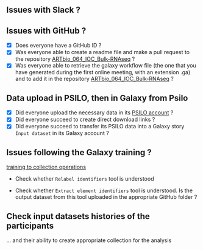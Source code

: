 ## Issues with Slack ?

## Issues with GitHub ?
- [x] Does everyone have a GitHub ID ? 
- [x] Was everyone able to create a readme file and make a pull request to the repository
      [ARTbio_064_IOC_Bulk-RNAseq](https://github.com/ARTbio/ARTbio_064_IOC_Bulk-RNAseq) ?
- [x] Was everyone able to retrieve the galaxy workflow file (the one that you have
      generated during the first online meeting, with an extension .ga) and to add it in
      the repository
      [ARTbio_064_IOC_Bulk-RNAseq](https://github.com/ARTbio/ARTbio_064_IOC_Bulk-RNAseq) ?

## Data upload in PSILO, then in Galaxy from Psilo
- [x] Did everyone upload the necessary data in its
      [PSILO account](https://psilo.sorbonne-universite.fr) ?
- [x] Did everyone succeed to create direct download links ? 
- [x] Did everyone succeed to transfer its PSILO data into a Galaxy story `Input dataset`
      in its Galaxy account ?

## Issues following the Galaxy training ?

[training to collection operations](https://training.galaxyproject.org/training-material/topics/galaxy-interface/tutorials/collections/tutorial.html)

- Check whether `Relabel identifiers` tool is understood

- Check whether `Extract element identifiers` tool is understood. Is the output dataset
  from this tool uploaded in the appropriate GitHub folder ?

## Check input datasets histories of the participants

... and their ability to create appropriate collection for the analysis
